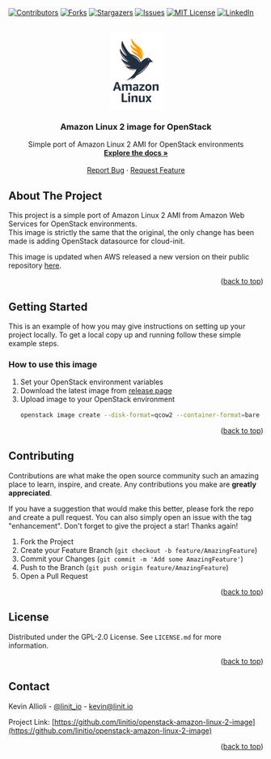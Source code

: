 <div id="top"></div>

<!-- PROJECT SHIELDS -->
[![Contributors][contributors-shield]][contributors-url]
[![Forks][forks-shield]][forks-url]
[![Stargazers][stars-shield]][stars-url]
[![Issues][issues-shield]][issues-url]
[![MIT License][license-shield]][license-url]
[![LinkedIn][linkedin-shield]][linkedin-url]


<!-- PROJECT LOGO -->
<br />
<div align="center">
  <a href="https://github.com/linitio/openstack-amazon-linux-2-image">
    <img src="images/logo.png" alt="Logo" width="105" height="150">
  </a>

<h3 align="center">Amazon Linux 2 image for OpenStack</h3>

  <p align="center">
    Simple port of Amazon Linux 2 AMI for OpenStack environments
    <br />
    <a href="https://github.com/linitio/openstack-amazon-linux-2-image"><strong>Explore the docs »</strong></a>
    <br />
    <br />
    <a href="https://github.com/linitio/openstack-amazon-linux-2-image/issues">Report Bug</a>
    ·
    <a href="https://github.com/linitio/openstack-amazon-linux-2-image/issues">Request Feature</a>
  </p>
</div>

<!-- ABOUT THE PROJECT -->
## About The Project

This project is a simple port of Amazon Linux 2 AMI from Amazon Web Services  for OpenStack environments.  
This image is strictly the same that the original, the only change has been made is adding OpenStack datasource for cloud-init.  

This image is updated when AWS released a new version on their public repository [here](https://cdn.amazonlinux.com/os-images/latest/ "AWZ Images Repository").


<p align="right">(<a href="#top">back to top</a>)</p>

<!-- GETTING STARTED -->
## Getting Started

This is an example of how you may give instructions on setting up your project locally.
To get a local copy up and running follow these simple example steps.

### How to use this image

1. Set your OpenStack environment variables
2. Download the latest image from [release page](https://github.com/linitio/openstack-amazon-linux-2-image/releases "Release page")
3. Upload image to your OpenStack environment
   ```sh
   openstack image create --disk-format=qcow2 --container-format=bare --min-disk 25 --file amzn2-kvm-2.0.20220606.1-x86_64.xfs.gpt.qcow2  'Amazon Linux 2'
   ```

<p align="right">(<a href="#top">back to top</a>)</p>

<!-- CONTRIBUTING -->
## Contributing

Contributions are what make the open source community such an amazing place to learn, inspire, and create. Any contributions you make are **greatly appreciated**.

If you have a suggestion that would make this better, please fork the repo and create a pull request. You can also simply open an issue with the tag "enhancement".
Don't forget to give the project a star! Thanks again!

1. Fork the Project
2. Create your Feature Branch (`git checkout -b feature/AmazingFeature`)
3. Commit your Changes (`git commit -m 'Add some AmazingFeature'`)
4. Push to the Branch (`git push origin feature/AmazingFeature`)
5. Open a Pull Request

<p align="right">(<a href="#top">back to top</a>)</p>



<!-- LICENSE -->
## License

Distributed under the GPL-2.0 License. See `LICENSE.md` for more information.

<p align="right">(<a href="#top">back to top</a>)</p>



<!-- CONTACT -->
## Contact

Kevin Allioli - [@linit_io](https://twitter.com/linit_io) - kevin@linit.io

Project Link: [https://github.com/linitio/openstack-amazon-linux-2-image](https://github.com/linitio/openstack-amazon-linux-2-image)

<p align="right">(<a href="#top">back to top</a>)</p>


<!-- MARKDOWN LINKS & IMAGES -->
<!-- https://www.markdownguide.org/basic-syntax/#reference-style-links -->
[contributors-shield]: https://img.shields.io/github/contributors/linitio/openstack-amazon-linux-2-image.svg?style=for-the-badge
[contributors-url]: https://github.com/linitio/openstack-amazon-linux-2-image/graphs/contributors
[forks-shield]: https://img.shields.io/github/forks/linitio/openstack-amazon-linux-2-image.svg?style=for-the-badge
[forks-url]: https://github.com/linitio/openstack-amazon-linux-2-image/network/members
[stars-shield]: https://img.shields.io/github/stars/linitio/openstack-amazon-linux-2-image.svg?style=for-the-badge
[stars-url]: https://github.com/linitio/openstack-amazon-linux-2-image/stargazers
[issues-shield]: https://img.shields.io/github/issues/linitio/openstack-amazon-linux-2-image.svg?style=for-the-badge
[issues-url]: https://github.com/linitio/openstack-amazon-linux-2-image/issues
[license-shield]: https://img.shields.io/github/license/linitio/openstack-amazon-linux-2-image.svg?style=for-the-badge
[license-url]: https://github.com/linitio/openstack-amazon-linux-2-image/blob/master/LICENSE.txt
[linkedin-shield]: https://img.shields.io/badge/-LinkedIn-black.svg?style=for-the-badge&logo=linkedin&colorB=555
[linkedin-url]: https://linkedin.com/in/kevinallioli
